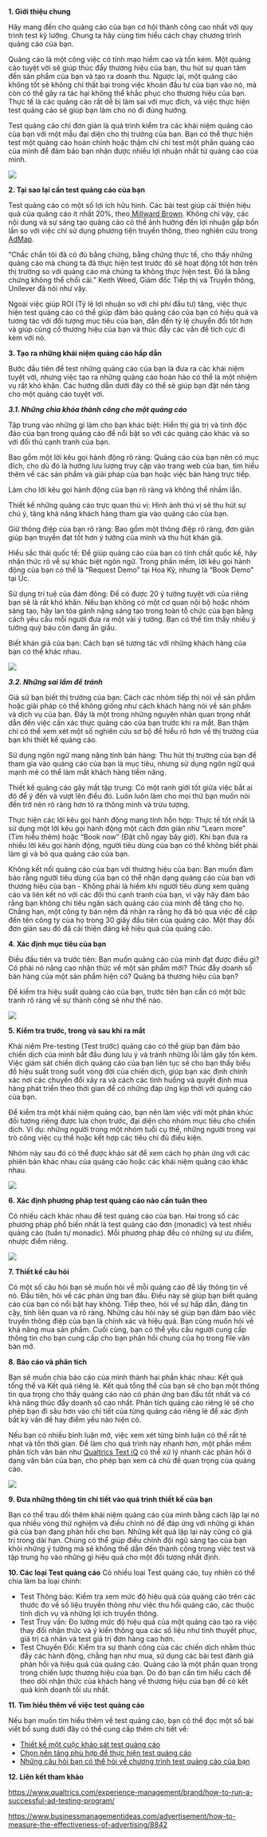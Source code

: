 **1.  Giới thiệu chung**

Hãy mang đến cho quảng cáo của bạn cơ hội thành công cao nhất với quy trình test kỹ lưỡng. Chung ta hãy cùng tìm hiểu cách chạy chương trình quảng cáo của bạn.

Quảng cáo là một công việc có tính mạo hiểm cao và tốn kém. Một quảng cáo tuyệt vời sẽ giúp thúc đẩy thương hiệu của bạn, thu hút sự quan tâm đến sản phẩm của bạn và tạo ra doanh thu. Ngược lại, một quảng cáo không tốt sẽ không chỉ thất bại trong việc khoản đầu tư của bạn vào nó, mà còn có thể gây ra tác hại không thể khắc phục cho thương hiệu của bạn. Thực tế là các quảng cáo rất dễ bị làm sai với mục đích, và việc thực hiện test quảng cáo sẽ giúp bạn làm cho nó đi đúng hướng.

Test quảng cáo chỉ đơn giản là quá trình kiểm tra các khái niệm quảng cáo của bạn với một mẫu đại diện cho thị trường của bạn. Bạn có thể thực hiện test một quảng cáo hoàn chỉnh hoặc thậm chí chỉ test một phần quảng cáo của mình để đảm bảo bạn nhận được nhiều lợi nhuận nhất từ quảng cáo của mình.

![](https://images.viblo.asia/bd7c310d-4042-4ba9-931a-75f01046e190.png)


**2. Tại sao lại cần test quảng cáo của bạn**

Test quảng cáo có một số lợi ích hữu hình. Các bài test giúp cải thiện hiệu quả của quảng cáo ít nhất 20%, theo[ Millward Brown](https://www.millwardbrown.com/Insights/Point-of-View/Pre-Testing/default.aspx). Không chỉ vậy, các nội dung và sự sáng tạo quảng cáo có thể ảnh hưởng đến lợi nhuận gấp bốn lần so với việc chỉ sử dụng phương tiện truyền thông, theo nghiên cứu trong [AdMap](http://data2decisions.com/building-the-case-for-long-term-advertising/).

“Chắc chắn tôi đã có đủ bằng chứng, bằng chứng thực tế, cho thấy những quảng cáo mà chúng ta đã thực hiện test trước đó sẽ hoạt động tốt hơn trên thị trường so với quảng cáo mà chúng ta không thực hiện test. Đó là bằng chứng không thể chối cãi.” Keith Weed, Giám đốc Tiếp thị và Truyền thông, Unilever đã nói như vậy.

Ngoài việc giúp ROI (Tỷ lệ lợi nhuận so với chi phí đầu tư) tăng, việc thực hiện test quảng cáo có thể giúp đảm bảo quảng cáo của bạn có hiệu quả và tương tác với đối tượng mục tiêu của bạn, dẫn đến tỷ lệ chuyển đổi tốt hơn và giúp củng cố thương hiệu của bạn và thúc đẩy các vấn đề tích cực đi kèm với nó.

**3. Tạo ra những khái niệm quảng cáo hấp dẫn**

Bước đầu tiên để test những quảng cáo của bạn là đưa ra các khái niệm tuyệt vời, nhưng việc tạo ra những quảng cáo hoàn hảo có thể là một nhiệm vụ rất khó khăn. Các hướng dẫn dưới đây có thể sẽ giúp bạn đặt nền tảng cho một quảng cáo tuyệt vời. 

***3.1. Những chìa khóa thành công cho một quảng cáo***

Tập trung vào những gì làm cho bạn khác biệt: Hiển thị giá trị và tính độc đáo của bạn trong quảng cáo để nổi bật so với các quảng cáo khác và so với đối thủ cạnh tranh của bạn.

Bao gồm một lời kêu gọi hành động rõ ràng: Quảng cáo của bạn nên có mục đích, cho dù đó là hướng lưu lượng truy cập vào trang web của bạn, tìm hiểu thêm về các sản phẩm và giải pháp của bạn hoặc việc bán hàng trực tiếp. 

Làm cho lời kêu gọi hành động của bạn rõ ràng và không thể nhầm lẫn.

Thiết kế những quảng cáo trực quan thú vị: Hình ảnh thú vị sẽ thu hút sự chú ý, tăng khả năng khách hàng tham gia vào quảng cáo của bạn.

Giữ thông điệp của bạn rõ ràng: Bao gồm một thông điệp rõ ràng, đơn giản giúp bạn truyền đạt tốt hơn ý tưởng của mình và thu hút khán giả.

Hiểu sắc thái quốc tế: Để giúp quảng cáo của bạn có tính chất quốc kế, hãy nhận thức rõ về sự khác biệt ngôn ngữ. Trong phần mềm, lời kêu gọi hành động của bạn có thể là “Request Demo” tại Hoa Kỳ, nhưng là “Book Demo” tại Úc.

Sử dụng trí tuệ của đám đông: Để có được 20 ý tưởng tuyệt vời của riêng bạn sẽ là rất khó khăn. Nếu bạn không có một cơ quan nội bộ hoặc nhóm sáng tạo, hãy lan tỏa gánh nặng sáng tạo trong toàn tổ chức của bạn bằng cách yêu cầu mỗi người đưa ra một vài ý tưởng. Bạn có thể tìm thấy nhiều ý tưởng quý báu còn đang ẩn giấu.

Biết khán giả của bạn: Cách bạn sẽ tương tác với những khách hàng của bạn có thể khác nhau.

![](https://images.viblo.asia/f51fce08-ecaa-473b-9125-91359bfb1125.png)

***3.2. Những sai lầm để tránh***

Giả sử bạn biết thị trường của bạn: Cách các nhóm tiếp thị nói về sản phẩm hoặc giải pháp có thể không giống như cách khách hàng nói về sản phẩm và dịch vụ của bạn. Đây là một trong những nguyên nhân quan trọng nhất dẫn đến việc cần xác thực quảng cáo của bạn trước khi ra mắt. Bạn thậm chí có thể xem xét một số nghiên cứu sơ bộ để hiểu rõ hơn về thị trường của bạn khi thiết kế quảng cáo.

Sử dụng ngôn ngữ mang nặng tính bán hàng: Thu hút thị trường của bạn để tham gia vào quảng cáo của bạn là mục tiêu, nhưng sử dụng ngôn ngữ quá mạnh mẽ có thể làm mất khách hàng tiềm năng.

Thiết kế quảng cáo gây mất tập trung: Có một ranh giới tốt giữa việc bắt ai đó để ý đến và vượt lên điều đó. Luôn luôn làm cho mọi thứ bạn muốn nói đến trở nên rõ ràng hơn tỏ ra thông minh và trừu tượng.

Thực hiện các lời kêu gọi hành động mang tính hỗn hợp: Thực tế tốt nhất là sử dụng một lời kêu gọi hành động một cách đơn giản như “Learn more” (Tìm hiểu thêm) hoặc “Book now” (Đặt chỗ ngay bây giờ). Khi bạn đưa ra nhiều lời kêu gọi hành động, người tiêu dùng của bạn có thể không biết phải làm gì và bỏ qua quảng cáo của bạn.

Không kết nối quảng cáo của bạn với thương hiệu của bạn: Bạn muốn đảm bảo rằng người tiêu dùng của bạn có thể nhận dạng quảng cáo của bạn với thương hiệu của bạn - Không phải là hiếm khi người tiêu dùng xem quảng cáo và liên kết nó với các đối thủ cạnh tranh của bạn, vì vậy hãy đảm bảo rằng bạn không chi tiêu ngân sách quảng cáo của mình để tăng cho họ. Chẳng hạn, một công ty bán nệm đã nhận ra rằng họ đã bỏ qua việc đề cập đến tên công ty của họ trong 30 giây đầu tiên của quảng cáo. Một thay đổi đơn giản sau đó đã cải thiện đáng kể hiệu quả của quảng cáo.
	
**4.	Xác định mục tiêu của bạn**

Điều đầu tiên và trước tiên: Bạn muốn quảng cáo của mình đạt được điều gì? Có phải nó nâng cao nhận thức về một sản phẩm mới? Thúc đẩy doanh số bán hàng của một sản phẩm hiện có? Quảng bá thương hiệu của bạn?

Để kiểm tra hiệu suất quảng cáo của bạn, trước tiên bạn cần có một bức tranh rõ ràng về sự thành công sẽ như thế nào.

![](https://images.viblo.asia/16af55f3-aa56-4863-95a0-25f820571dc8.png)

**5. Kiểm tra trước, trong và sau khi ra mắt**

Khái niệm Pre-testing (Test trước) quảng cáo có thể giúp bạn đảm bảo chiến dịch của mình bắt đầu đúng lưu ý và tránh những lỗi lầm gây tốn kém. Việc giám sát chiến dịch quảng cáo của bạn liên tục sẽ cho bạn thấy biểu đồ hiệu suất trong suốt vòng đời của chiến dịch, giúp bạn xác định chính xác nơi các chuyển đổi xảy ra và cách các tình huống và quyết định mua hàng phát triển theo thời gian để có những đáp ứng kịp thời với quảng cáo của bạn.

Để kiểm tra một khái niệm quảng cáo, bạn nên làm việc với một phân khúc đối tượng riêng được lựa chọn trước, đại diện cho nhóm mục tiêu cho chiến dịch. Ví dụ: những người trong một nhóm tuổi cụ thể, những người trong vai trò công việc cụ thể hoặc kết hợp các tiêu chí đủ điều kiện.

Nhóm này sau đó có thể được khảo sát để xem cách họ phản ứng với các phiên bản khác nhau của quảng cáo hoặc các khái niệm quảng cáo khác nhau.

![](https://images.viblo.asia/cc4b78d2-268f-48a3-bb58-02c8db2ae258.png)

**6. Xác định phương pháp test quảng cáo nào cần tuân theo**

Có nhiều cách khác nhau để test quảng cáo của bạn. Hai trong số các phương pháp phổ biến nhất là test quảng cáo đơn (monadic) và test nhiều quảng cáo (tuần tự monadic). Mỗi phương pháp đều có những sự ưu điểm, nhược điểm riêng.

![](https://images.viblo.asia/adbda8a0-f498-4a54-a3e9-04e994a9182c.png)

**7. Thiết kế câu hỏi**

Có một số câu hỏi bạn sẽ muốn hỏi về mỗi quảng cáo để lấy thông tin về nó. Đầu tiên, hỏi về các phản ứng ban đầu. Điều này sẽ giúp bạn biết quảng cáo của bạn có nổi bật hay không. Tiếp theo, hỏi về sự hấp dẫn, đáng tin cậy, tính liên quan và rõ ràng. Những câu hỏi này sẽ giúp bạn đảm bảo việc truyền thông điệp của bạn là chính xác và hiệu quả. Bạn cũng muốn hỏi về khả năng mua sản phẩm. Cuối cùng, bạn có thể yêu cầu người cung cấp thông tin cho bạn cung cấp cho bạn phản hồi chung của họ trong file văn bản mở.

**8. Báo cáo và phân tích**

Bạn sẽ muốn chia báo cáo của mình thành hai phần khác nhau: Kết quả tổng thể và Kết quả riêng lẻ. Kết quả tổng thể của bạn sẽ cho bạn một thông tin qua trọng cho thấy quảng cáo nào có phản ứng ban đầu tốt nhất và có khả năng thúc đẩy doanh số cao nhất. Phân tích quảng cáo riêng lẻ sẽ cho phép bạn đi sâu hơn vào chi tiết của từng quảng cáo riêng lẻ để xác định bất kỳ vấn đề hay điểm yếu nào hiện có.

Nếu bạn có nhiều bình luận mở, việc xem xét từng bình luận có thể rất tẻ nhạt và tốn thời gian. Để làm cho quá trình này nhanh hơn, một phần mềm phân tích văn bản như [Qualtrics Text iQ](https://www.qualtrics.com/iq/text-iq/) có thể xử lý nhanh các phản hồi ở dạng văn bản của bạn, cho phép bạn xem cả chủ đề quan trọng của quảng cáo.

![](https://images.viblo.asia/1108fad4-8737-46dd-b4a5-758d03d832de.png)

**9. Đưa những thông tin chi tiết vào quá trình thiết kế của bạn**

Bạn có thể trau dồi thêm khái niệm quảng cáo của mình bằng cách lặp lại nó qua nhiều vòng thử nghiệm và điều chỉnh nó để đáp ứng với những gì khán giả của bạn đang phản hồi cho bạn. Những kết quả lặp lại này cũng có giá trị trong dài hạn.  Chúng có thể giúp điều chỉnh đội ngũ sáng tạo của bạn khỏi những ý tưởng mà sẽ không thể dẫn đến thành công trong việc test và tập trung họ vào những gì hiệu quả cho một đối tượng nhất định.

**10. Các loại Test quảng cáo**
Có nhiều loại Test quảng cáo, tuy nhiên có thể chia làm ba loại chính:
* Test Thông báo: 
Kiểm tra xem mức độ hiệu quả của quảng cáo trên các thước đo về số liệu truyền thông như việc thu hồi quảng cáo, các thuộc tính dịch vụ và những lợi ích truyền thông.
* Test Truy vấn:
Đo lường mức độ hiệu quả của một quảng cáo tạo ra việc thay đổi nhận thức và ý kiến ​​thông qua các số liệu như tính thuyết phục, giá trị cá nhân và test giá trị đơn hàng cao hơn.
* Test Chuyển Đổi:
Kiểm tra sự thành công của các chiến dịch nhằm thúc đẩy các hành động, chẳng hạn như mua, sử dụng các bài test đánh giá phản hồi và hiệu quả của quảng cáo. Quảng cáo là một phần quan trọng trong chiến lược thương hiệu của bạn. Do đó bạn cần tìm hiểu cách để theo dõi nhận thức của khách hàng về thương hiệu của bạn để có kết quả kinh doanh tối ưu nhất.

**11. Tìm hiểu thêm về việc test quảng cáo**

Nếu bạn muốn tìm hiểu thêm về test quảng cáo, bạn có thể đọc một số bài viết bổ sung dưới đây có thể cung cấp thêm chi tiết về:
* [Thiết kế một cuộc khảo sát test quảng cáo](https://www.qualtrics.com/experience-management/brand/designing-an-ad-testing-survey/)
* [Chọn nền tảng phù hợp để thực hiện test quảng cáo](https://www.qualtrics.com/experience-management/brand/how-to-run-a-successful-ad-testing-program/)
* [Những câu hỏi bạn có thể hỏi về chương trình test quảng cáo của bạn](https://www.qualtrics.com/experience-management/brand/ad-testing-questions/)


**12. Liên kết tham khảo**

https://www.qualtrics.com/experience-management/brand/how-to-run-a-successful-ad-testing-program/

https://www.businessmanagementideas.com/advertisement/how-to-measure-the-effectiveness-of-advertising/8842